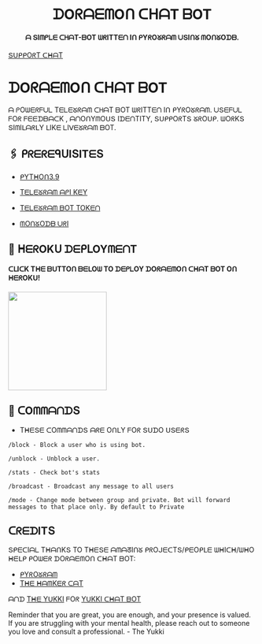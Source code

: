 <h1 align="center"> ᗪOᖇᗩᗴᗰOᑎ ᑕᕼᗩT ᗷOT </h1>
<h4 align="center">
    ᗩ ՏIᗰᑭᒪᗴ ᑕᕼᗩT-ᗷOT ᗯᖇITTᗴᑎ Iᑎ ᑭYᖇOᘜᖇᗩᗰ ᑌՏIᑎᘜ ᗰOᑎᘜOᗪᗷ.
</h4>
<a href="https://t.me/DORAEMONBOTSUPPORT"> ՏᑌᑭᑭOᖇT ᑕᕼᗩT </a> 
</p>
    

# ᗪOᖇᗩᗴᗰOᑎ ᑕᕼᗩT ᗷOT
ᗩ ᑭOᗯᗴᖇᖴᑌᒪ Tᗴᒪᗴᘜᖇᗩᗰ ᑕᕼᗩT ᗷOT ᗯᖇITTᗴᑎ Iᑎ ᑭYᖇOᘜᖇᗩᗰ. ᑌՏᗴᖴᑌᒪ ᖴOᖇ ᖴᗴᗴᗪᗷᗩᑕK , ᗩᑎOᑎYᗰOᑌՏ IᗪᗴᑎTITY, ՏᑌᑭᑭOᖇTՏ ᘜᖇOᑌᑭ. ᗯOᖇKՏ ՏIᗰIᒪᗩᖇᒪY ᒪIKᗴ ᒪIᐯᗴᘜᖇᗩᗰ ᗷOT.

## 🖇 ᑭᖇᗴᖇᗴᑫᑌIՏITᗴՏ

- [ᑭYTᕼOᑎ3.9](https://www.python.org/downloads/release/python-390/)
- [Tᗴᒪᗴᘜᖇᗩᗰ ᗩᑭI KᗴY](https://docs.pyrogram.org/intro/setup#api-keys)
- [Tᗴᒪᗴᘜᖇᗩᗰ ᗷOT TOKᗴᑎ](https://t.me/botfather)

- [ᗰOᑎᘜOᗪᗷ ᑌᖇI](https://notreallyshikhar.gitbook.io/yukkimusicbot/deployment/mongodb)

## 🚀 ᕼᗴᖇOKᑌ ᗪᗴᑭᒪOYᗰᗴᑎT

<h4>ᑕᒪIᑕK Tᕼᗴ ᗷᑌTTOᑎ ᗷᗴᒪOᗯ TO ᗪᗴᑭᒪOY ᗪOᖇᗩᗴᗰOᑎ ᑕᕼᗩT ᗷOT Oᑎ ᕼᗴᖇOKᑌ!</h4>    
<a href="https://dashboard.heroku.com/new?template=https://github.com/Pravartak/DoraemonChatBot"><img src="https://img.shields.io/badge/Deploy%20To%20Heroku-blueviolet?style=for-the-badge&logo=heroku" width="200""/></a>

## 🔗 ᑕOᗰᗰᗩᑎᗪՏ

- TᕼᗴՏᗴ ᑕOᗰᗰᗩᑎᗪՏ ᗩᖇᗴ OᑎᒪY ᖴOᖇ ՏᑌᗪO ᑌՏᗴᖇՏ
```
/block - Block a user who is using bot.

/unblock - Unblock a user.

/stats - Check bot's stats

/broadcast - Broadcast any message to all users 

/mode - Change mode between group and private. Bot will forward messages to that place only. By default to Private
```

## ᑕᖇᗴᗪITՏ

ՏᑭᗴᑕIᗩᒪ TᕼᗩᑎKՏ TO TᕼᗴՏᗴ ᗩᗰᗩᘔIᑎᘜ ᑭᖇOᒍᗴᑕTՏ/ᑭᗴOᑭᒪᗴ ᗯᕼIᑕᕼ/ᗯᕼO ᕼᗴᒪᑭ ᑭOᗯᗴᖇ ᗪOᖇᗩᗴᗰOᑎ ᑕᕼᗩT ᗷOT:

- [ᑭYᖇOᘜᖇᗩᗰ](https://github.com/pyrogram/pyrogram)
- [Tᕼᗴ ᕼᗩᗰKᗴᖇ ᑕᗩT](https://github.com/TheHamkerCat)

ᗩᑎᗪ [Tᕼᗴ YᑌKKI](https://t.me/TheYukki) ᖴOᖇ [YᑌKKI ᑕᕼᗩT ᗷOT](https://github.com/TeamYukki/YukkiChatBot)

Reminder that you are great, you are enough, and your presence is valued. If you are struggling with your mental health, please reach out to someone you love and consult a professional. - The Yukki
